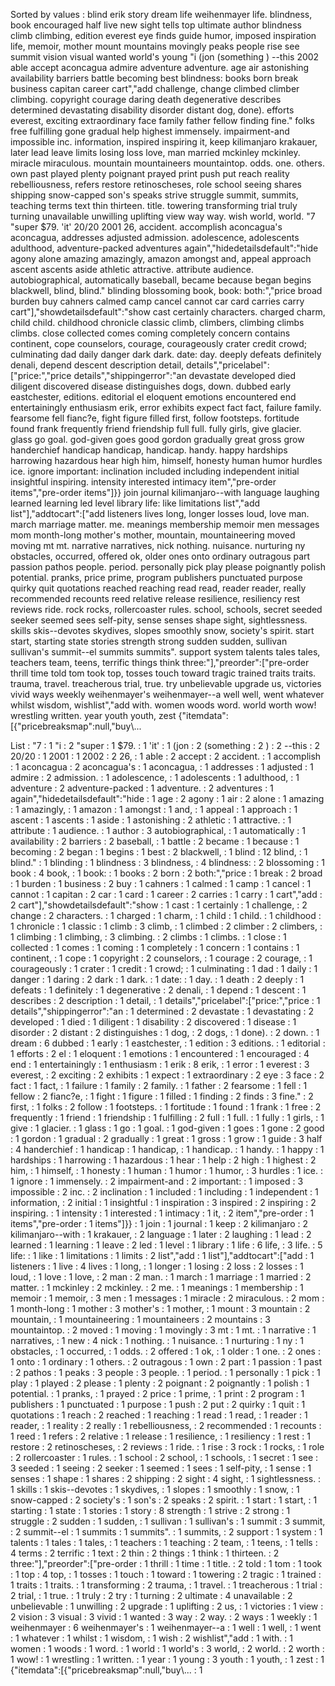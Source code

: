 Sorted by values :
blind erik story dream life weihenmayer life. blindness, book encouraged half live new sight tells top ultimate author blindness climb climbing, edition everest eye finds guide humor, imposed inspiration life, memoir, mother mount mountains movingly peaks people rise see summit vision visual wanted world's young "i (jon (something ) --this 2002 able accept aconcagua admire adventure adventure. age air astonishing availability barriers battle becoming best blindness: books born break business capitan career cart","add challenge, change climbed climber climbing. copyright courage daring death degenerative describes determined devastating disability disorder distant dog, done). efforts everest, exciting extraordinary face family father fellow finding fine." folks free fulfilling gone gradual help highest immensely. impairment-and impossible inc. information, inspired inspiring it, keep kilimanjaro krakauer, later lead leave limits losing loss love, man married mckinley mckinley. miracle miraculous. mountain mountaineers mountaintop. odds. one. others. own past played plenty poignant prayed print push put reach reality rebelliousness, refers restore retinoscheses, role school seeing shares shipping snow-capped son's speaks strive struggle summit, summits, teaching terms text thin thirteen. title. towering transforming trial truly turning unavailable unwilling uplifting view way way. wish world, world. "7 "super $79. 'it' 20/20 2001 26, accident. accomplish aconcagua's aconcagua, addresses adjusted admission. adolescence, adolescents adulthood, adventure-packed adventures again","hidedetailsdefault":"hide agony alone amazing amazingly, amazon amongst and, appeal approach ascent ascents aside athletic attractive. attribute audience. autobiographical, automatically baseball, became because began begins blackwell, blind, blind." blinding blossoming book, book: both:","price broad burden buy cahners calmed camp cancel cannot car card carries carry cart"],"showdetailsdefault":"show cast certainly characters. charged charm, child child. childhood chronicle classic climb, climbers, climbing climbs climbs. close collected comes coming completely concern contains continent, cope counselors, courage, courageously crater credit crowd; culminating dad daily danger dark dark. date: day. deeply defeats definitely denali, depend descent description detail, details","pricelabel":["price:","price details","shippingerror":"an devastate developed died diligent discovered disease distinguishes dogs, down. dubbed early eastchester, editions. editorial el eloquent emotions encountered end entertainingly enthusiasm erik, error exhibits expect fact fact, failure family. fearsome fell fianc?e, fight figure filled first, follow footsteps. fortitude found frank frequently friend friendship full full. fully girls, give glacier. glass go goal. god-given goes good gordon gradually great gross grow handerchief handicap handicap, handicap. handy. happy hardships harrowing hazardous hear high him, himself, honesty human humor hurdles ice. ignore important: inclination included including independent initial insightful inspiring. intensity interested intimacy item","pre-order items","pre-order items"]}} join journal kilimanjaro--with language laughing learned learning led level library life: like limitations list","add list"],"addtocart":["add listeners lives long, longer losses loud, love man. march marriage matter. me. meanings membership memoir men messages mom month-long mother's mother, mountain, mountaineering moved moving mt mt. narrative narratives, nick nothing. nuisance. nurturing ny obstacles, occurred, offered ok, older ones onto ordinary outragous part passion pathos people. period. personally pick play please poignantly polish potential. pranks, price prime, program publishers punctuated purpose quirky quit quotations reached reaching read read, reader reader, really recommended recounts reed relative release resilience, resiliency rest reviews ride. rock rocks, rollercoaster rules. school, schools, secret seeded seeker seemed sees self-pity, sense senses shape sight, sightlessness. skills skis--devotes skydives, slopes smoothly snow, society's spirit. start start, starting state stories strength strong sudden sudden, sullivan sullivan's summit--el summits summits". support system talents tales tales, teachers team, teens, terrific things think three:"],"preorder":["pre-order thrill time told tom took top, tosses touch toward tragic trained traits traits. trauma, travel. treacherous trial, true. try unbelievable upgrade us, victories vivid ways weekly weihenmayer's weihenmayer--a well well, went whatever whilst wisdom, wishlist","add with. women woods word. world worth wow! wrestling written. year youth youth, zest {"itemdata":[{"pricebreaksmap":null,"buy\\... 

List :
"7 : 1
"i : 2
"super : 1
$79. : 1
'it' : 1
(jon : 2
(something : 2
) : 2
--this : 2
20/20 : 1
2001 : 1
2002 : 2
26, : 1
able : 2
accept : 2
accident. : 1
accomplish : 1
aconcagua : 2
aconcagua's : 1
aconcagua, : 1
addresses : 1
adjusted : 1
admire : 2
admission. : 1
adolescence, : 1
adolescents : 1
adulthood, : 1
adventure : 2
adventure-packed : 1
adventure. : 2
adventures : 1
again","hidedetailsdefault":"hide : 1
age : 2
agony : 1
air : 2
alone : 1
amazing : 1
amazingly, : 1
amazon : 1
amongst : 1
and, : 1
appeal : 1
approach : 1
ascent : 1
ascents : 1
aside : 1
astonishing : 2
athletic : 1
attractive. : 1
attribute : 1
audience. : 1
author : 3
autobiographical, : 1
automatically : 1
availability : 2
barriers : 2
baseball, : 1
battle : 2
became : 1
because : 1
becoming : 2
began : 1
begins : 1
best : 2
blackwell, : 1
blind : 12
blind, : 1
blind." : 1
blinding : 1
blindness : 3
blindness, : 4
blindness: : 2
blossoming : 1
book : 4
book, : 1
book: : 1
books : 2
born : 2
both:","price : 1
break : 2
broad : 1
burden : 1
business : 2
buy : 1
cahners : 1
calmed : 1
camp : 1
cancel : 1
cannot : 1
capitan : 2
car : 1
card : 1
career : 2
carries : 1
carry : 1
cart","add : 2
cart"],"showdetailsdefault":"show : 1
cast : 1
certainly : 1
challenge, : 2
change : 2
characters. : 1
charged : 1
charm, : 1
child : 1
child. : 1
childhood : 1
chronicle : 1
classic : 1
climb : 3
climb, : 1
climbed : 2
climber : 2
climbers, : 1
climbing : 1
climbing, : 3
climbing. : 2
climbs : 1
climbs. : 1
close : 1
collected : 1
comes : 1
coming : 1
completely : 1
concern : 1
contains : 1
continent, : 1
cope : 1
copyright : 2
counselors, : 1
courage : 2
courage, : 1
courageously : 1
crater : 1
credit : 1
crowd; : 1
culminating : 1
dad : 1
daily : 1
danger : 1
daring : 2
dark : 1
dark. : 1
date: : 1
day. : 1
death : 2
deeply : 1
defeats : 1
definitely : 1
degenerative : 2
denali, : 1
depend : 1
descent : 1
describes : 2
description : 1
detail, : 1
details","pricelabel":["price:","price : 1
details","shippingerror":"an : 1
determined : 2
devastate : 1
devastating : 2
developed : 1
died : 1
diligent : 1
disability : 2
discovered : 1
disease : 1
disorder : 2
distant : 2
distinguishes : 1
dog, : 2
dogs, : 1
done). : 2
down. : 1
dream : 6
dubbed : 1
early : 1
eastchester, : 1
edition : 3
editions. : 1
editorial : 1
efforts : 2
el : 1
eloquent : 1
emotions : 1
encountered : 1
encouraged : 4
end : 1
entertainingly : 1
enthusiasm : 1
erik : 8
erik, : 1
error : 1
everest : 3
everest, : 2
exciting : 2
exhibits : 1
expect : 1
extraordinary : 2
eye : 3
face : 2
fact : 1
fact, : 1
failure : 1
family : 2
family. : 1
father : 2
fearsome : 1
fell : 1
fellow : 2
fianc?e, : 1
fight : 1
figure : 1
filled : 1
finding : 2
finds : 3
fine." : 2
first, : 1
folks : 2
follow : 1
footsteps. : 1
fortitude : 1
found : 1
frank : 1
free : 2
frequently : 1
friend : 1
friendship : 1
fulfilling : 2
full : 1
full. : 1
fully : 1
girls, : 1
give : 1
glacier. : 1
glass : 1
go : 1
goal. : 1
god-given : 1
goes : 1
gone : 2
good : 1
gordon : 1
gradual : 2
gradually : 1
great : 1
gross : 1
grow : 1
guide : 3
half : 4
handerchief : 1
handicap : 1
handicap, : 1
handicap. : 1
handy. : 1
happy : 1
hardships : 1
harrowing : 1
hazardous : 1
hear : 1
help : 2
high : 1
highest : 2
him, : 1
himself, : 1
honesty : 1
human : 1
humor : 1
humor, : 3
hurdles : 1
ice. : 1
ignore : 1
immensely. : 2
impairment-and : 2
important: : 1
imposed : 3
impossible : 2
inc. : 2
inclination : 1
included : 1
including : 1
independent : 1
information, : 2
initial : 1
insightful : 1
inspiration : 3
inspired : 2
inspiring : 2
inspiring. : 1
intensity : 1
interested : 1
intimacy : 1
it, : 2
item","pre-order : 1
items","pre-order : 1
items"]}} : 1
join : 1
journal : 1
keep : 2
kilimanjaro : 2
kilimanjaro--with : 1
krakauer, : 2
language : 1
later : 2
laughing : 1
lead : 2
learned : 1
learning : 1
leave : 2
led : 1
level : 1
library : 1
life : 6
life, : 3
life. : 5
life: : 1
like : 1
limitations : 1
limits : 2
list","add : 1
list"],"addtocart":["add : 1
listeners : 1
live : 4
lives : 1
long, : 1
longer : 1
losing : 2
loss : 2
losses : 1
loud, : 1
love : 1
love, : 2
man : 2
man. : 1
march : 1
marriage : 1
married : 2
matter. : 1
mckinley : 2
mckinley. : 2
me. : 1
meanings : 1
membership : 1
memoir : 1
memoir, : 3
men : 1
messages : 1
miracle : 2
miraculous. : 2
mom : 1
month-long : 1
mother : 3
mother's : 1
mother, : 1
mount : 3
mountain : 2
mountain, : 1
mountaineering : 1
mountaineers : 2
mountains : 3
mountaintop. : 2
moved : 1
moving : 1
movingly : 3
mt : 1
mt. : 1
narrative : 1
narratives, : 1
new : 4
nick : 1
nothing. : 1
nuisance. : 1
nurturing : 1
ny : 1
obstacles, : 1
occurred, : 1
odds. : 2
offered : 1
ok, : 1
older : 1
one. : 2
ones : 1
onto : 1
ordinary : 1
others. : 2
outragous : 1
own : 2
part : 1
passion : 1
past : 2
pathos : 1
peaks : 3
people : 3
people. : 1
period. : 1
personally : 1
pick : 1
play : 1
played : 2
please : 1
plenty : 2
poignant : 2
poignantly : 1
polish : 1
potential. : 1
pranks, : 1
prayed : 2
price : 1
prime, : 1
print : 2
program : 1
publishers : 1
punctuated : 1
purpose : 1
push : 2
put : 2
quirky : 1
quit : 1
quotations : 1
reach : 2
reached : 1
reaching : 1
read : 1
read, : 1
reader : 1
reader, : 1
reality : 2
really : 1
rebelliousness, : 2
recommended : 1
recounts : 1
reed : 1
refers : 2
relative : 1
release : 1
resilience, : 1
resiliency : 1
rest : 1
restore : 2
retinoscheses, : 2
reviews : 1
ride. : 1
rise : 3
rock : 1
rocks, : 1
role : 2
rollercoaster : 1
rules. : 1
school : 2
school, : 1
schools, : 1
secret : 1
see : 3
seeded : 1
seeing : 2
seeker : 1
seemed : 1
sees : 1
self-pity, : 1
sense : 1
senses : 1
shape : 1
shares : 2
shipping : 2
sight : 4
sight, : 1
sightlessness. : 1
skills : 1
skis--devotes : 1
skydives, : 1
slopes : 1
smoothly : 1
snow, : 1
snow-capped : 2
society's : 1
son's : 2
speaks : 2
spirit. : 1
start : 1
start, : 1
starting : 1
state : 1
stories : 1
story : 8
strength : 1
strive : 2
strong : 1
struggle : 2
sudden : 1
sudden, : 1
sullivan : 1
sullivan's : 1
summit : 3
summit, : 2
summit--el : 1
summits : 1
summits". : 1
summits, : 2
support : 1
system : 1
talents : 1
tales : 1
tales, : 1
teachers : 1
teaching : 2
team, : 1
teens, : 1
tells : 4
terms : 2
terrific : 1
text : 2
thin : 2
things : 1
think : 1
thirteen. : 2
three:"],"preorder":["pre-order : 1
thrill : 1
time : 1
title. : 2
told : 1
tom : 1
took : 1
top : 4
top, : 1
tosses : 1
touch : 1
toward : 1
towering : 2
tragic : 1
trained : 1
traits : 1
traits. : 1
transforming : 2
trauma, : 1
travel. : 1
treacherous : 1
trial : 2
trial, : 1
true. : 1
truly : 2
try : 1
turning : 2
ultimate : 4
unavailable : 2
unbelievable : 1
unwilling : 2
upgrade : 1
uplifting : 2
us, : 1
victories : 1
view : 2
vision : 3
visual : 3
vivid : 1
wanted : 3
way : 2
way. : 2
ways : 1
weekly : 1
weihenmayer : 6
weihenmayer's : 1
weihenmayer--a : 1
well : 1
well, : 1
went : 1
whatever : 1
whilst : 1
wisdom, : 1
wish : 2
wishlist","add : 1
with. : 1
women : 1
woods : 1
word. : 1
world : 1
world's : 3
world, : 2
world. : 2
worth : 1
wow! : 1
wrestling : 1
written. : 1
year : 1
young : 3
youth : 1
youth, : 1
zest : 1
{"itemdata":[{"pricebreaksmap":null,"buy\\... : 1

